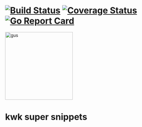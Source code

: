 # [![Build Status](https://travis-ci.org/rjarmstrong/kwk.svg?branch=master)](https://travis-ci.org/rjarmstrong/kwk)  [![Coverage Status](https://coveralls.io/repos/github/rjarmstrong/kwk/badge.svg?branch=master)](https://coveralls.io/github/rjarmstrong/kwk?branch=master) [![Go Report Card](https://goreportcard.com/badge/github.com/rjarmstrong/kwk)](https://goreportcard.com/report/github.com/rjarmstrong/kwk)

<img alt="gus" src="http://imgur.com/cYnpS6v.png" height="220" />

# kwk super snippets
